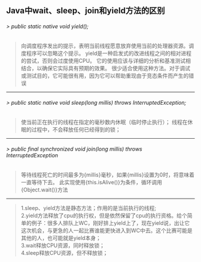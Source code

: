 Java中wait、sleep、join和yield方法的区别
------
###### > public static native void yield();  
> 向调度程序发出的提示，表明当前线程愿意放弃使用当前的处理器资源。调度程序可以忽略这个提示。
> yield是一种启发式的改进线程之间的相对进程的尝试，否则会过度使用CPU。
> 它的使用应该与详细的分析和基准测试相结合，以确保它实际具有预期的效果。
>很少适合使用这种方法。对于调试或测试目的，它可能很有用，因为它可以帮助重现由于竞态条件而产生的错误
- - - 
###### > public static native void sleep(long millis) throws InterruptedException;
> 使当前正在执行的线程在指定的毫秒数内休眠（临时停止执行）；
> 线程在休眠的过程中，不会释放任何已经得到的锁；
- - - 
###### > public final synchronized void join(long millis) throws InterruptedException
> 等待线程死亡的时间最多为{millis}毫秒，如果{millis}设置为0时，将意味着一直等待下去。
> 此实现使用{this.isAlive()}为条件，循环调用{Object.wait()}方法
- - - 
> 1.sleep、yield方法是静态方法；作用的是当前执行的线程;  
> 2.yield方法释放了cpu的执行权，但是依然保留了cpu的执行资格。给个简单的例子：很多人排队上WC，刚好排上yield上了，现在yield说，出让它这次机会，与更急的人一起比赛谁能更快进入到WC中去。这个比赛可能是其他的人，也可能就是yield本身；  
> 3.wait释放CPU资源，同时释放锁；  
> 4.sleep释放CPU资源，但不释放锁；  

